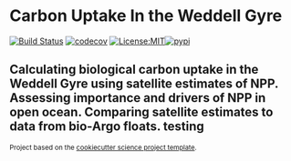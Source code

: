 Carbon Uptake In the Weddell Gyre
==============================
[![Build Status](https://github.com/ClaraCDouglas/carbonuptakeinwg/workflows/Tests/badge.svg)](https://github.com/ClaraCDouglas/carbonuptakeinwg/actions)
[![codecov](https://codecov.io/gh/ClaraCDouglas/carbonuptakeinwg/branch/main/graph/badge.svg)](https://codecov.io/gh/ClaraCDouglas/carbonuptakeinwg)
[![License:MIT](https://img.shields.io/badge/License-MIT-lightgray.svg?style=flt-square)](https://opensource.org/licenses/MIT)[![pypi](https://img.shields.io/pypi/v/carbonuptakeinwg.svg)](https://pypi.org/project/carbonuptakeinwg)
<!-- [![conda-forge](https://img.shields.io/conda/dn/conda-forge/carbonuptakeinwg?label=conda-forge)](https://anaconda.org/conda-forge/carbonuptakeinwg) -->

Calculating biological carbon uptake in the Weddell Gyre using satellite estimates of NPP. Assessing importance and drivers of NPP in open ocean. Comparing satellite estimates to data from bio-Argo floats.
testing
--------

<p><small>Project based on the <a target="_blank" href="https://github.com/jbusecke/cookiecutter-science-project">cookiecutter science project template</a>.</small></p>
